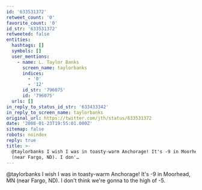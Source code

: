 ```yaml
---
id: '633531372'
retweet_count: '0'
favorite_count: '0'
id_str: '633531372'
retweeted: false
entities:
  hashtags: []
  symbols: []
  user_mentions:
    - name: L. Taylor Banks
      screen_name: taylorbanks
      indices:
        - '0'
        - '12'
      id_str: '796075'
      id: '796075'
  urls: []
in_reply_to_status_id_str: '633433342'
in_reply_to_screen_name: taylorbanks
original_url: https://twitter.com/jth/status/633531372
date: '2008-01-23T19:55:01.000Z'
sitemap: false
robots: noindex
reply: true
title: >-
  @taylorbanks I wish I was in toasty-warm Anchorage! It's -9 in Moorhead, MN
  (near Fargo, ND). I don'…
---
```


@taylorbanks I wish I was in toasty-warm Anchorage! It's -9 in Moorhead, MN (near Fargo, ND). I don't think we're gonna to the high of -5.
